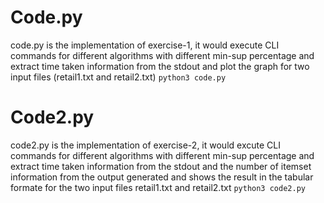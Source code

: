 # Code.py

code.py is the implementation of exercise-1, it would execute CLI commands for different algorithms with different min-sup percentage and extract time taken information from the stdout and plot the graph for two input files (retail1.txt and retail2.txt)
`python3 code.py`

# Code2.py

code2.py is the implementation of exercise-2, it would excute CLI commands for different algorithms with different min-sup percentage and extract time taken information from the stdout and the number of itemset information from the output generated and shows the result in the tabular formate for the two input files retail1.txt and retail2.txt
`python3 code2.py`
